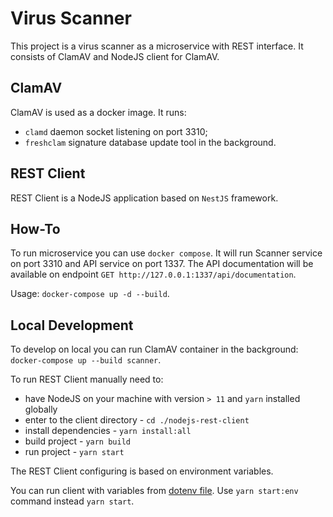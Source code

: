 # Virus Scanner

This project is a virus scanner as a microservice with REST interface. It consists of ClamAV and NodeJS client for ClamAV.

## ClamAV

ClamAV is used as a docker image. It runs:
* `clamd` daemon socket listening on port 3310;
* `freshclam` signature database update tool in the background.

## REST Client

REST Client is a NodeJS application based on `NestJS` framework. 

## How-To

To run microservice you can use `docker compose`. It will run Scanner service on port 3310 and API service on port 1337. The API documentation will be available on endpoint `GET http://127.0.0.1:1337/api/documentation`.

Usage: `docker-compose up -d --build`.

## Local Development

To develop on local you can run ClamAV container in the background: `docker-compose up --build scanner`.

To run REST Client manually need to:
* have NodeJS on your machine with version `> 11` and `yarn` installed globally
* enter to the client directory - `cd ./nodejs-rest-client`
* install dependencies - `yarn install:all`
* build project - `yarn build`
* run project - `yarn start`

The REST Client configuring is based on environment variables. 

You can run client with variables from [dotenv file](nodejs-rest-client/env/.env). Use `yarn start:env` command instead `yarn start`.
